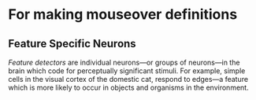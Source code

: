 # For making mouseover definitions
## Feature Specific Neurons
_Feature detectors_ are individual neurons—or groups of neurons—in the brain which code for perceptually significant stimuli. For example, simple cells in the visual cortex of the domestic cat, respond to edges—a feature which is more likely to occur in objects and organisms in the environment.